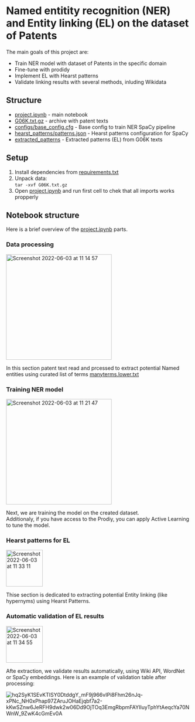 # Named entitity recognition (NER) and Entity linking (EL) on the dataset of Patents

The main goals of this project are:
- Train NER model with dataset of Patents in the specific domain
- Fine-tune with prodidy 
- Implement EL with Hearst patterns
- Validate linking results with several methods, inluding Wikidata

## Structure
- [project.ipynb](./project.ipynb) - main notebook
- [G06K.txt.gz](./G06K.txt.gz) - archive with patent texts
- [configs/base_config.cfg](./configs/base_config.cfg) - Base config to train NER SpaCy pipeline
- [hearst_patterns/patterns.json](./hearst_patterns/patterns.json) - Hearst patterns configuration for SpaCy
- [extracted_patterns](./extracted_patterns) - Extracted patterns (EL) from G06K texts

## Setup
1) Install dependencies from [requirements.txt](./requirements.txt)
2) Unpack data:  
`tar -xvf G06K.txt.gz`
3) Open [project.ipynb](./project.ipynb) and run first cell to chek that all imports works propperly
## Notebook structure
Here is a brief overview of the [project.ipynb](./project.ipynb) parts.
### Data processing
<p align="left">
<img width="288" alt="Screenshot 2022-06-03 at 11 14 57" src="https://user-images.githubusercontent.com/13486777/171825899-a2840718-a1b3-4b7b-817a-6655eca3e334.png">
</p> 

In this section patent text read and prcessed to extract potential Named entities using curated list of terms [manyterms.lower.txt](./manyterms.lower.txt)



### Training NER model
<p align="left">
<img width="288" alt="Screenshot 2022-06-03 at 11 21 47" src="https://user-images.githubusercontent.com/13486777/171827126-9f090a9b-88c1-4f07-a77a-abd2ded36a3c.png">
</p> 

Next, we are training the model on the created dataset.  
Additionaly, if you have access to the Prodiy, you can apply Active Learning to tune the model. 

### Hearst patterns for EL
<p align="left">
<img height="100" alt="Screenshot 2022-06-03 at 11 33 11" src="https://user-images.githubusercontent.com/13486777/171829037-4c3fbd3c-a4be-4e0a-b6f9-2a866b64bc30.png">
</p> 
Thise section is dedicated to extracting potential Entity linking (like hypernyms) using Hearst Patterns.

### Automatic validation of EL results
<p align="left">
<img height="100" alt="Screenshot 2022-06-03 at 11 34 55" src="https://user-images.githubusercontent.com/13486777/171829378-7bfd461d-d702-414e-a29d-f04bafd4e22e.png">
</p> 
Afte extraction, we validate results automatically, using Wiki API, WordNet or SpaCy embeddings. Here is an example of validation table after processing:

![hq2SyK1SEvKTISY0DtddgY_mF9j966vIPi8Fhm26nJq-xPNc_NH0xPhap97ZAruJOHaEjqbf7a2-kKwSZnw6JeRFH9dwk2w06Dd9OjTOq3EmgRbpmFAYIIuyTphYtAeqcYa70NWnW_9ZwK4cGmEv0A](https://user-images.githubusercontent.com/13486777/171829683-9071bfea-6aea-474d-bb08-59559703d70b.png)

<!-- ---

## 🫡 Thanks  -->

